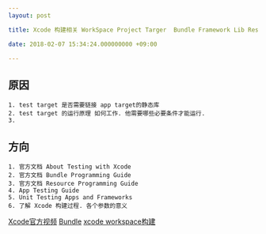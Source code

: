 ```yaml
---
layout: post

title: Xcode 构建相关 WorkSpace Project Targer  Bundle Framework Lib Resourse 区别

date: 2018-02-07 15:34:24.000000000 +09:00

---
```




## 原因

	1. test target 是否需要链接 app target的静态库 
	2. test target 的运行原理 如何工作. 他需要哪些必要条件才能运行.
	3. 
	
## 方向
	
	1. 官方文档 About Testing with Xcode 
	2. 官方文档 Bundle Programming Guide
	3. 官方文档 Resource Programming Guide
	4. App Testing Guide
	5. Unit Testing Apps and Frameworks
	6. 了解 Xcode 构建过程. 各个参数的意义

	
	
	
	
	
[Xcode官方视频](https://developer.apple.com/videos/play/wwdc2016/413/)
[Bundle](https://developer.apple.com/documentation/foundation/bundle)
[xcode workspace构建](https://www.jianshu.com/p/f6537dc56eac)